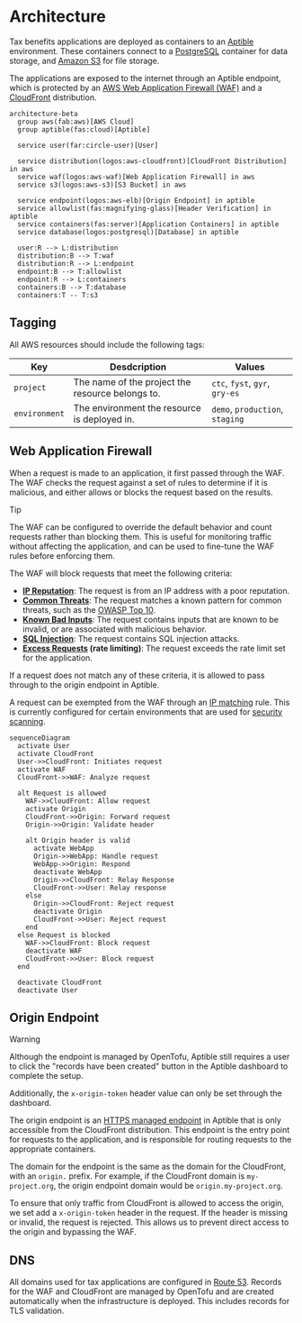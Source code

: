 
# Architecture

Tax benefits applications are deployed as containers to an [Aptible]
environment. These containers connect to a [PostgreSQL] container for data
storage, and [Amazon S3][s3] for file storage.

The applications are exposed to the internet through an Aptible endpoint, which
is protected by an [AWS Web Application Firewall (WAF)][waf] and a
[CloudFront] distribution.

```mermaid
architecture-beta
  group aws(fab:aws)[AWS Cloud]
  group aptible(fas:cloud)[Aptible]

  service user(far:circle-user)[User]

  service distribution(logos:aws-cloudfront)[CloudFront Distribution] in aws
  service waf(logos:aws-waf)[Web Application Firewall] in aws
  service s3(logos:aws-s3)[S3 Bucket] in aws

  service endpoint(logos:aws-elb)[Origin Endpoint] in aptible
  service allowlist(fas:magnifying-glass)[Header Verification] in aptible
  service containers(fas:server)[Application Containers] in aptible
  service database(logos:postgresql)[Database] in aptible

  user:R --> L:distribution
  distribution:B --> T:waf
  distribution:R --> L:endpoint
  endpoint:B --> T:allowlist
  endpoint:R --> L:containers
  containers:B --> T:database
  containers:T -- T:s3
```

## Tagging

All AWS resources should include the following tags:

| Key           | Desdcription                                     | Values                          |
|---------------|--------------------------------------------------|---------------------------------|
| `project`     | The name of the project the resource belongs to. | `ctc`, `fyst`, `gyr`, `gry-es`  |
| `environment` | The environment the resource is deployed in.     | `demo`, `production`, `staging` |

## Web Application Firewall

When a request is made to an application, it first passed through the WAF. The
WAF checks the request against a set of rules to determine if it is malicious,
and either allows or blocks the request based on the results.

> [!TIP]
> The WAF can be configured to override the default behavior and count requests
> rather than blocking them. This is useful for monitoring traffic without
> affecting the application, and can be used to fine-tune the WAF rules before
> enforcing them.

The WAF will block requests that meet the following criteria:

* **[IP Reputation][rules-ip-rep]**: The request is from an IP address with a
  poor reputation.
* **[Common Threats][rules-common]**: The request matches a known pattern for
  common threats, such as the [OWASP Top 10][owasp].
* **[Known Bad Inputs][rules-inputs]**: The request contains inputs that are
  known to be invalid, or are associated with malicious behavior.
* **[SQL Injection][rules-sqli]**: The request contains SQL injection attacks.
* **[Excess Requests][rules-rate] (rate limiting)**: The request exceeds the
  rate limit set for the application.

If a request does not match any of these criteria, it is allowed to pass through
to the origin endpoint in Aptible.

A request can be exempted from the WAF through an [IP matching][rules-ip-match]
rule. This is currently configured for certain environments that are used for
[security scanning][scanners].

```mermaid
sequenceDiagram
  activate User
  activate CloudFront
  User->>CloudFront: Initiates request
  activate WAF
  CloudFront->>WAF: Analyze request

  alt Request is allowed
    WAF->>CloudFront: Allow request
    activate Origin
    CloudFront->>Origin: Forward request
    Origin->>Origin: Validate header

    alt Origin header is valid
      activate WebApp
      Origin->>WebApp: Handle request
      WebApp->>Origin: Respond
      deactivate WebApp
      Origin->>CloudFront: Relay Response
      CloudFront->>User: Relay response
    else
      Origin->>CloudFront: Reject request
      deactivate Origin
      CloudFront->>User: Reject request
    end
  else Request is blocked
    WAF->>CloudFront: Block request
    deactivate WAF
    CloudFront->>User: Block request
  end

  deactivate CloudFront
  deactivate User
```

## Origin Endpoint

> [!WARNING]
> Although the endpoint is managed by OpenTofu, Aptible still requires a user to
> click the "records have been created" button in the Aptible dashboard to
> complete the setup.
>
> Additionally, the `x-origin-token` header value can only be set through the
> dashboard.

The origin endpoint is an [HTTPS managed endpoint][aptible-endpoint] in Aptible
that is only accessible from the CloudFront distribution. This endpoint is the
entry point for requests to the application, and is responsible for routing
requests to the appropriate containers.

The domain for the endpoint is the same as the domain for the CloudFront, with
an `origin.` prefix. For example, if the CloudFront domain is `my-project.org`,
the origin endpoint domain would be `origin.my-project.org`.

To ensure that only traffic from CloudFront is allowed to access the origin, we
set add a `x-origin-token` header in the request. If the header is missing or
invalid, the request is rejected. This allows us to prevent direct access to the
origin and bypassing the WAF.

## DNS

All domains used for tax applications are configured in [Route 53][route53].
Records for the WAF and CloudFront are managed by OpenTofu and are created
automatically when the infrastructure is deployed. This includes records for TLS
validation.

[aptible]: https://www.aptible.com/
[aptible-endpoint]: https://www.aptible.com/docs/core-concepts/apps/connecting-to-apps/app-endpoints/https-endpoints/overview
[cloudfront]: https://aws.amazon.com/cloudfront/
[owasp]: https://owasp.org/www-project-top-ten/
[postgresql]: https://www.postgresql.org/
[route53]: https://aws.amazon.com/route53/
[rules-common]: https://docs.aws.amazon.com/waf/latest/developerguide/aws-managed-rule-groups-baseline.html#aws-managed-rule-groups-baseline-crs
[rules-inputs]: https://docs.aws.amazon.com/waf/latest/developerguide/aws-managed-rule-groups-baseline.html#aws-managed-rule-groups-baseline-known-bad-inputs
[rules-ip-match]: https://docs.aws.amazon.com/waf/latest/developerguide/waf-rule-statement-type-ipset-match.html
[rules-ip-rep]: https://docs.aws.amazon.com/waf/latest/developerguide/aws-managed-rule-groups-ip-rep.html#aws-managed-rule-groups-ip-rep-amazon
[rules-rate]: https://docs.aws.amazon.com/waf/latest/developerguide/waf-rule-statement-type-rate-based-request-limiting.html
[rules-sqli]: https://docs.aws.amazon.com/waf/latest/developerguide/aws-managed-rule-groups-use-case.html#aws-managed-rule-groups-use-case-sql-db
[s3]: https://aws.amazon.com/s3/
[scanners]: ../usage/security-scans.md
[waf]: https://aws.amazon.com/waf/
